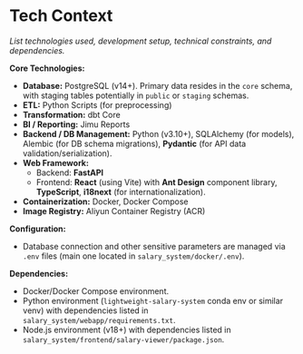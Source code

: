# Tech Context

*List technologies used, development setup, technical constraints, and dependencies.*

**Core Technologies:**
*   **Database:** PostgreSQL (v14+). Primary data resides in the `core` schema, with staging tables potentially in `public` or `staging` schemas.
*   **ETL:** Python Scripts (for preprocessing)
*   **Transformation:** dbt Core
*   **BI / Reporting:** Jimu Reports
*   **Backend / DB Management:** Python (v3.10+), SQLAlchemy (for models), Alembic (for DB schema migrations), **Pydantic** (for API data validation/serialization).
*   **Web Framework:**
    *   Backend: **FastAPI**
    *   Frontend: **React** (using Vite) with **Ant Design** component library, **TypeScript**, **i18next** (for internationalization).
*   **Containerization:** Docker, Docker Compose
*   **Image Registry:** Aliyun Container Registry (ACR)

**Configuration:**
*   Database connection and other sensitive parameters are managed via `.env` files (main one located in `salary_system/docker/.env`).

**Dependencies:**
*   Docker/Docker Compose environment.
*   Python environment (`lightweight-salary-system` conda env or similar venv) with dependencies listed in `salary_system/webapp/requirements.txt`.
*   Node.js environment (v18+) with dependencies listed in `salary_system/frontend/salary-viewer/package.json`. 